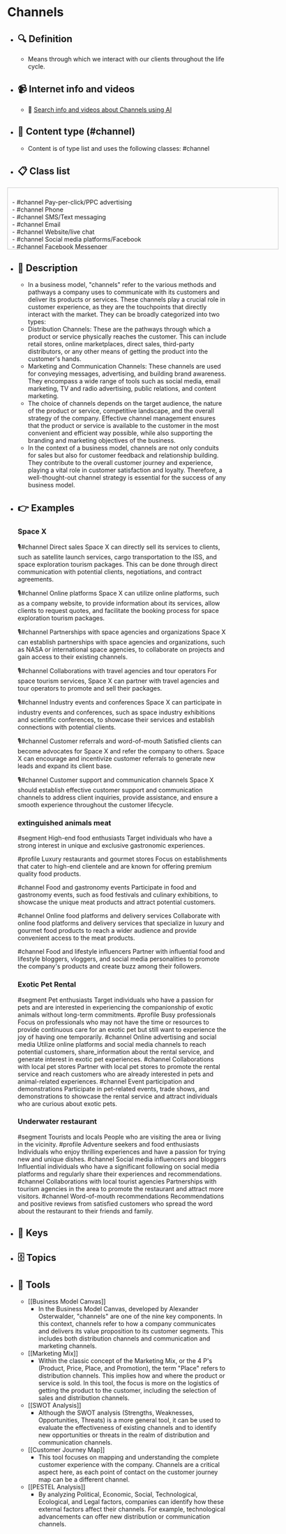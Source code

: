 # Channels
- ## 🔍 Definition
  - Means through which we interact with our clients throughout the life cycle.
- ## 📹 Internet info and videos
  - 🤖 [Search info and videos about Channels using AI](https://www.perplexity.ai/search?q=videos+about+Channels:+Means+through+which+we+interact+with+our+customers+throughout+the+lifecycle.
)
- ## 📰 Content type (#channel)
  - Content is of type list and uses the following classes: #channel

- ## 📋 Class list

<div style='max-height: 120px; overflow-y: auto; border: 1px solid #ccc; padding: 10px; width: 600px;'>
  <ul style='list-style-type: none; padding-left: 0;'>


<li>- #channel  Pay-per-click/PPC advertising</li>
<li>- #channel  Phone</li>
<li>- #channel  SMS/Text messaging</li>
<li>- #channel  Email</li>
<li>- #channel  Website/live chat</li>
<li>- #channel  Social media platforms/Facebook</li>
<li>- #channel  Facebook Messenger</li>
<li>- #channel  Social media platforms/Twitter</li>
<li>- #channel  Social media platforms/Instagram</li>
<li>- #channel  Social media platforms/LinkedIn</li>
<li>- #channel  LinkedIn profile</li>
<li>- #channel  LinkedIn Company Page</li>
<li>- #channel  LinkedIn Ads</li>
<li>- #channel  Social media platforms/Snapchat</li>
<li>- #channel  Social media platforms/TikTok</li>
<li>- #channel  Social media platforms/Pinterest</li>
<li>- #channel  Social media platforms/Reddit</li>
<li>- #channel  Social media platforms/Quora</li>
<li>- #channel  Social media platforms/Medium</li>
<li>- #channel  Social media platforms/YouTube</li>
<li>- #channel  YouTube Ads</li>
<li>- #channel  Twitter profile</li>
<li>- #channel  Twitter Ads</li>
<li>- #channel  WhatsApp</li>
<li>- #channel  Instagram profile</li>
<li>- #channel  Instagram Ads</li>
<li>- #channel  Snapchat</li>
<li>- #channel  Blog</li>
<li>- #channel  Influencer partnerships</li>
<li>- #channel  Podcasts</li>
<li>- #channel  Webinars</li>
<li>- #channel  Virtual events</li>
<li>- #channel  Online communities</li>
<li>- #channel  Customer forums</li>
<li>- #channel  Customer feedback surveys</li>
<li>- #channel  Online product demos</li>
<li>- #channel  Mobile app push notifications</li>
<li>- #channel  Mobile app in-app messaging</li>
<li>- #channel  Customer support ticketing system</li>
<li>- #channel  Help center or knowledge base</li>
<li>- #channel  FAQ section on website</li>
<li>- #channel  Product packaging and inserts</li>
<li>- #channel  Print advertising</li>
<li>- #channel  Radio ads</li>
<li>- #channel  Television ads</li>
<li>- #channel  Direct mail</li>
<li>- #channel  Sponsorship of events or conferences</li>
<li>- #channel  Public relations/Press releases</li>
<li>- #channel  Public relations/Media outreach</li>
<li>- #channel  Content marketing</li>
<li>- #channel  Search engine optimization/SEO</li>
<li>- #channel  Google Ads</li>
<li>- #channel  Display advertising</li>
<li>- #channel  Native advertising</li>
<li>- #channel  Affiliate marketing</li>
<li>- #channel  Referral programs</li>
<li>- #channel  Customer loyalty programs</li>
<li>- #channel  Product placement in TV shows or movies</li>
<li>- #channel  Influencer marketing campaigns</li>
<li>- #channel  Partnerships with complementary brands</li>
<li>- #channel  Customer testimonials and case studies</li>
<li>- #channel  Online review platforms/Yelp</li>
<li>- #channel  Online review platforms/Google Reviews</li>
<li>- #channel  Word-of-mouth referrals</li>
<li>- #channel  Sales team interactions</li>
<li>- #channel  Trade shows and exhibitions</li>
<li>- #channel  Industry conferences and events</li>
<li>- #channel  Networking events</li>
<li>- #channel  Cold outreach emails</li>
<li>- #channel  Sales presentations</li>
<li>- #channel  Sales follow-up calls</li>
<li>- #channel  Customer onboarding calls</li>
<li>- #channel  Sales demos</li>
<li>- #channel  Customer success manager check-ins</li>
<li>- #channel  Cross-promotion with other businesses</li>
<li>- #channel  Online marketplaces/Amazon</li>
<li>- #channel  Online marketplaces/eBay</li>
<li>- #channel  E-commerce platforms/Shopify</li>
<li>- #channel  E-commerce platforms/WooCommerce</li>
<li>- #channel  Payment gateways/PayPal</li>
<li>- #channel  Payment gateways/Stripe</li>
<li>- #channel  Mobile wallets/Apple Pay</li>
<li>- #channel  Mobile wallets/Google Pay</li>
<li>- #channel  Affiliate networks</li>
<li>- #channel  Content syndication platforms</li>
<li>- #channel  Online advertising networks</li>
<li>- #channel  Email newsletters</li>
<li>- #channel  Web push notifications</li>
<li>- #channel  Influencer takeovers on social media</li>
<li>- #channel  Chatbots</li>
<li>- #channel  Voice assistants/Alexa</li>
<li>- #channel  Voice assistants/Google Assistant</li>
<li>- #channel  Virtual reality/VR experiences</li>
<li>- #channel  Augmented reality/AR experiences</li>
<li>- #channel  Customer referral platforms</li>
<li>- #channel  Online booking systems</li>
<li>- #channel  Interactive quizzes or assessments</li>
<li>- #channel  Surveys and polls</li>
<li>- #channel  Live video streaming/Facebook Live</li>
<li>- #channel  Live video streaming/Instagram Live</li>
<li>- #channel  Product sampling campaigns</li>
<li>- #channel  Crowdfunding platforms</li>
<li>- #channel  Online auctions</li>
<li>- #channel  Online classifieds</li>
<li>- #channel  Mobile app stores/Apple App Store</li>
<li>- #channel  Mobile app stores/Google Play Store</li>
<li>- #channel  User-generated content campaigns</li>
<li>- #channel  Loyalty apps</li>
<li>- #channel  SMS marketing campaigns</li>
<li>- #channel  Mobile wallet loyalty cards</li>
<li>- #channel  Customer feedback platforms</li>
<li>- #channel  Live chat support software</li>
<li>- #channel  Influencer endorsements</li>
<li>- #channel  Branded merchandise</li>
<li>- #channel  Virtual reality/VR storefronts</li>
<li>- #channel  Augmented reality/AR try-on experiences</li>
<li>- #channel  Online contest or giveaway platforms</li>
<li>- #channel  Social media contests or giveaways</li>
<li>- #channel  Customer appreciation events</li>
<li>- #channel  User-generated content competitions</li>
<li>- #channel  Bullseye framework/Viral Marketing</li>
<li>- #channel  Bullseye framework/Public relations</li>
<li>- #channel  Bullseye framework/Unconventional PR</li>
<li>- #channel  Bullseye framework/Search Engine Marketing</li>
<li>- #channel  Bullseye framework/Social & Display Ads</li>
<li>- #channel  Bullseye framework/Offline Advertising</li>
<li>- #channel  Bullseye framework/SEO</li>
<li>- #channel  Bullseye framework/Content Marketing</li>
<li>- #channel  Bullseye framework/Email Marketing</li>
<li>- #channel  Bullseye framework/Engineering As Marketing</li>
<li>- #channel  Bullseye framework/Business Development</li>
<li>- #channel  Bullseye framework/Sales</li>
<li>- #channel  Bullseye framework/Affiliate Programs</li>
<li>- #channel  Bullseye framework/Existing Platforms</li>
<li>- #channel  Bullseye framework/Events</li>
<li>- #channel  Bullseye framework/Speaking Engagements</li>
<li>- #channel  Bullseye framework/Community Building</li>
<li>- #channel  Bullseye framework/Targeting Blogs</li>
<li>- #channel  Bullseye framework/Trade Shows (inc. Virtual)</li>

  </ul>
</div>

- ## 📖 Description
  - In a business model, "channels" refer to the various methods and pathways a company uses to communicate with its customers and deliver its products or services. These channels play a crucial role in customer experience, as they are the touchpoints that directly interact with the market. They can be broadly categorized into two types:
  - Distribution Channels: These are the pathways through which a product or service physically reaches the customer. This can include retail stores, online marketplaces, direct sales, third-party distributors, or any other means of getting the product into the customer's hands.
  - Marketing and Communication Channels: These channels are used for conveying messages, advertising, and building brand awareness. They encompass a wide range of tools such as social media, email marketing, TV and radio advertising, public relations, and content marketing.
  - The choice of channels depends on the target audience, the nature of the product or service, competitive landscape, and the overall strategy of the company. Effective channel management ensures that the product or service is available to the customer in the most convenient and efficient way possible, while also supporting the branding and marketing objectives of the business.
  - In the context of a business model, channels are not only conduits for sales but also for customer feedback and relationship building. They contribute to the overall customer journey and experience, playing a vital role in customer satisfaction and loyalty. Therefore, a well-thought-out channel strategy is essential for the success of any business model.
- ## 👉 Examples
  ### Space X
  🎙️#channel Direct sales
  Space X can directly sell its services to clients, such as satellite launch services, cargo transportation to the ISS, and space exploration tourism packages. This can be done through direct communication with potential clients, negotiations, and contract agreements.
  
  🎙️#channel Online platforms
  Space X can utilize online platforms, such as a company website, to provide information about its services, allow clients to request quotes, and facilitate the booking process for space exploration tourism packages.
  
  🎙️#channel Partnerships with space agencies and organizations
  Space X can establish partnerships with space agencies and organizations, such as NASA or international space agencies, to collaborate on projects and gain access to their existing channels.
  
  🎙️#channel Collaborations with travel agencies and tour operators
  For space tourism services, Space X can partner with travel agencies and tour operators to promote and sell their packages.
  
  🎙️#channel Industry events and conferences
  Space X can participate in industry events and conferences, such as space industry exhibitions and scientific conferences, to showcase their services and establish connections with potential clients.
  
  🎙️#channel Customer referrals and word-of-mouth
  Satisfied clients can become advocates for Space X and refer the company to others. Space X can encourage and incentivize customer referrals to generate new leads and expand its client base.
  
  🎙️#channel Customer support and communication channels
  Space X should establish effective customer support and communication channels to address client inquiries, provide assistance, and ensure a smooth experience throughout the customer lifecycle.
  ### 
  
  ### extinguished animals meat
  #segment High-end food enthusiasts
  	Target individuals who have a strong interest in unique and exclusive gastronomic experiences.
    
  #profile Luxury restaurants and gourmet stores
  	Focus on establishments that cater to high-end clientele and are known for offering premium quality food products.
    
  #channel Food and gastronomy events
  	Participate in food and gastronomy events, such as food festivals and culinary exhibitions, to showcase the unique meat products and attract potential customers.
    
  #channel Online food platforms and delivery services
  	Collaborate with online food platforms and delivery services that specialize in luxury and gourmet food products to reach a wider audience and provide convenient access to the meat products.
    
  #channel Food and lifestyle influencers
  	Partner with influential food and lifestyle bloggers, vloggers, and social media personalities to promote the company's products and create buzz among their followers.
  ### Exotic Pet Rental
  #segment Pet enthusiasts
  	Target individuals who have a passion for pets and are interested in experiencing the companionship of exotic animals without long-term commitments.
  #profile Busy professionals
  	Focus on professionals who may not have the time or resources to provide continuous care for an exotic pet but still want to experience the joy of having one temporarily.
  #channel Online advertising and social media
  	Utilize online platforms and social media channels to reach potential customers, share_information about the rental service, and generate interest in exotic pet experiences.
  #channel Collaborations with local pet stores
  	Partner with local pet stores to promote the rental service and reach customers who are already interested in pets and animal-related experiences.
  #channel Event participation and demonstrations
  	Participate in pet-related events, trade shows, and demonstrations to showcase the rental service and attract individuals who are curious about exotic pets.
  ### Underwater restaurant
  #segment Tourists and locals
  	People who are visiting the area or living in the vicinity.
  #profile Adventure seekers and food enthusiasts
  	Individuals who enjoy thrilling experiences and have a passion for trying new and unique dishes.
  #channel Social media influencers and bloggers
  	Influential individuals who have a significant following on social media platforms and regularly share their experiences and recommendations.
  #channel Collaborations with local tourist agencies
  	Partnerships with tourism agencies in the area to promote the restaurant and attract more visitors.
  #channel Word-of-mouth recommendations
  	Recommendations and positive reviews from satisfied customers who spread the word about the restaurant to their friends and family.
- ## 🔑 Keys
  
- ## 🗄️ Topics
  
- ## 🧰 Tools
  - [[Business Model Canvas]]
    - In the Business Model Canvas, developed by Alexander Osterwalder, "channels" are one of the nine key components. In this context, channels refer to how a company communicates and delivers its value proposition to its customer segments. This includes both distribution channels and communication and marketing channels.
  - [[Marketing Mix]]
    - Within the classic concept of the Marketing Mix, or the 4 P's (Product, Price, Place, and Promotion), the term "Place" refers to distribution channels. This implies how and where the product or service is sold. In this tool, the focus is more on the logistics of getting the product to the customer, including the selection of sales and distribution channels.
  - [[SWOT Analysis]]
    - Although the SWOT analysis (Strengths, Weaknesses, Opportunities, Threats) is a more general tool, it can be used to evaluate the effectiveness of existing channels and to identify new opportunities or threats in the realm of distribution and communication channels.
  - [[Customer Journey Map]]
    - This tool focuses on mapping and understanding the complete customer experience with the company. Channels are a critical aspect here, as each point of contact on the customer journey map can be a different channel.
  - [[PESTEL Analysis]]
    - By analyzing Political, Economic, Social, Technological, Ecological, and Legal factors, companies can identify how these external factors affect their channels. For example, technological advancements can offer new distribution or communication channels.
